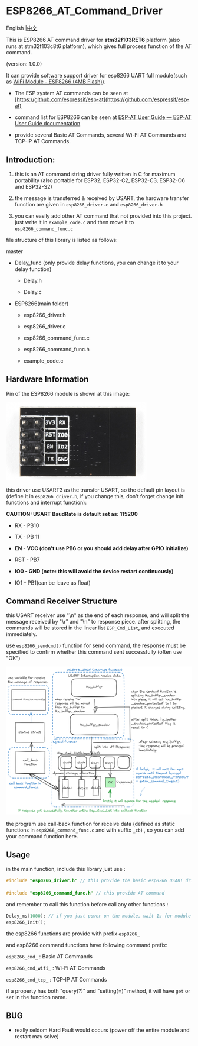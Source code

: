 # ESP8266_AT_Command_Driver

English |[中文](README_zh.md)

This is  ESP8266 AT command driver for **stm32f103RET6** platform (also runs at stm32f103c8t6 platform), which gives full process function of the AT command. 

(version: 1.0.0) 

It can provide software support driver for esp8266 UART full module(such as [WiFi Module - ESP8266 (4MB Flash)](https://www.sparkfun.com/products/17146)).  

- The ESP system AT commands can  be seen at [https://github.com/espressif/esp-at](https://github.com/espressif/esp-at)

- command list for ESP8266 can be seen at [ESP-AT User Guide &mdash; ESP-AT User Guide documentation](https://docs.espressif.com/projects/esp-at/en/release-v2.2.0.0_esp8266/index.html)

- provide several Basic AT Commands, several  Wi-Fi AT Commands and TCP-IP AT Commands. 

## Introduction:

1. this is an AT command string driver fully written in C for maximum portability (also portable for ESP32, ESP32-C2, ESP32-C3, ESP32-C6 and ESP32-S2)  

2. the  message is transferred & received by USART, the hardware transfer function are given in `esp8266_driver.c` and `esp8266_driver.h`

3. you can easily add other AT command that not provided into this project. just write it in `example_code.c` and then move it to `esp8266_command_func.c` 

file structure of this library is listed as follows: 

master  

- Delay_func (only provide delay functions, you can change it to your delay function)   
  
  - Delay.h
  
  - Delay.c 

- ESP8266(main folder)
  
  - esp8266_driver.h  
  
  - esp8266_driver.c  
  
  - esp8266_command_func.c
  
  - esp8266_command_func.h 
  
  - example_code.c 

## Hardware Information

Pin of the ESP8266 module is shown at this image: 

![](attachments/2024-06-21-17-27-37-image.png)

this driver use USART3 as the transfer USART, so the default pin  layout is (define it in `esp8266_driver.h`, if you change this, don't forget change init functions and interrupt function): 

**CAUTION:  USART BaudRate is default set as: 115200**

- RX - PB10

- TX - PB 11 

- **EN - VCC (don't use PB6 or you should add delay after GPIO initialize)**

- RST - PB7 

- **IO0 - GND (note: this will avoid  the device restart continuously)** 

- IO1 - PB1(can be leave as float)

## Command Receiver Structure

this USART receiver use "\n" as the end of each response, and will split the message received by "\r" and "\n" to response piece. after splitting, the commands will be stored in the linear list `ESP_Cmd_List`,  and executed immediately.  

use `esp8266_sendcmd()` function for send command, the response must be specified to confirm whether this command sent successfully (often use "OK") 

![](attachments/2024-06-21-20-21-23-image.png)

the program use call-back function for receive data (defined as static functions in `esp8266_command_func.c` and with suffix `_cb`) , so you can add your command  function here. 

## Usage

in the main  function, include this library just use :  

```c
#include "esp8266_driver.h" // this provide the basic esp8266 USART driver

#include "esp8266_command_func.h" // this provide AT command
```

and remember to call  this function before call any  other functions :   

```c
Delay_ms(1000); // if you just power on the module, wait 1s for module init 
esp8266_Init();
```

the esp8266 functions are provide with prefix `esp8266_`  

and esp8266 command functions have following command prefix: 

`esp8266_cmd_`  :  Basic AT Commands 

`esp8266_cmd_wifi_` : Wi-Fi AT Commands 

`esp8266_cmd_tcp_` : TCP-IP AT Commands

if a property has both "query(?)" and "setting(=)" method, it will have `get` or `set` in the function name. 

## BUG

- really seldom Hard Fault would occurs (power off the entire module and restart may solve)
